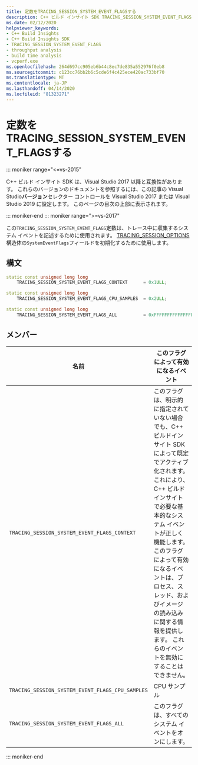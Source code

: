 ```yaml
---
title: 定数をTRACING_SESSION_SYSTEM_EVENT_FLAGSする
description: C++ ビルド インサイト SDK TRACING_SESSION_SYSTEM_EVENT_FLAGS定数のリファレンスです。
ms.date: 02/12/2020
helpviewer_keywords:
- C++ Build Insights
- C++ Build Insights SDK
- TRACING_SESSION_SYSTEM_EVENT_FLAGS
- throughput analysis
- build time analysis
- vcperf.exe
ms.openlocfilehash: 264d697cc905eb6b44c8ec7de835a552976f0eb8
ms.sourcegitcommit: c123cc76bb2b6c5cde6f4c425ece420ac733bf70
ms.translationtype: MT
ms.contentlocale: ja-JP
ms.lasthandoff: 04/14/2020
ms.locfileid: "81323271"
---
```

# <a name="tracing_session_system_event_flags-constants"></a>定数をTRACING_SESSION_SYSTEM_EVENT_FLAGSする

::: moniker range="<=vs-2015"

C++ ビルド インサイト SDK は、Visual Studio 2017 以降と互換性があります。 これらのバージョンのドキュメントを参照するには、この記事の Visual Studio**バージョン**セレクター コントロールを Visual Studio 2017 または Visual Studio 2019 に設定します。 このページの目次の上部に表示されます。

::: moniker-end
::: moniker range=">=vs-2017"

この`TRACING_SESSION_SYSTEM_EVENT_FLAGS`定数は、トレース中に収集するシステム イベントを記述するために使用されます。 [TRACING_SESSION_OPTIONS](tracing-session-options-struct.md)構造体の`SystemEventFlags`フィールドを初期化するために使用します。

## <a name="syntax"></a>構文

```cpp
static const unsigned long long
    TRACING_SESSION_SYSTEM_EVENT_FLAGS_CONTEXT      = 0x1ULL;

static const unsigned long long
    TRACING_SESSION_SYSTEM_EVENT_FLAGS_CPU_SAMPLES  = 0x2ULL;

static const unsigned long long
    TRACING_SESSION_SYSTEM_EVENT_FLAGS_ALL          = 0xFFFFFFFFFFFFFFFFULL;
```

## <a name="members"></a>メンバー

| 名前 | このフラグによって有効になるイベント |
|--|--|
| `TRACING_SESSION_SYSTEM_EVENT_FLAGS_CONTEXT` | このフラグは、明示的に指定されていない場合でも、C++ ビルドインサイト SDK によって既定でアクティブ化されます。 これにより、C++ ビルド インサイトで必要な基本的なシステム イベントが正しく機能します。 このフラグによって有効になるイベントは、プロセス、スレッド、およびイメージの読み込みに関する情報を提供します。 これらのイベントを無効にすることはできません。 |
| `TRACING_SESSION_SYSTEM_EVENT_FLAGS_CPU_SAMPLES` | CPU サンプル |
| `TRACING_SESSION_SYSTEM_EVENT_FLAGS_ALL` | このフラグは、すべてのシステム イベントをオンにします。 |

::: moniker-end
